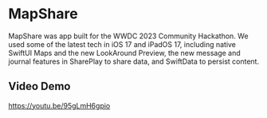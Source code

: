 # MapShare

MapShare was app built for the WWDC 2023 Community Hackathon. 
We used some of the latest tech in iOS 17 and iPadOS 17,  including native SwiftUI Maps and the new LookAround Preview, the new message and journal features in SharePlay to share data, and SwiftData to persist content.

## Video Demo
https://youtu.be/95gLmH6gpio

